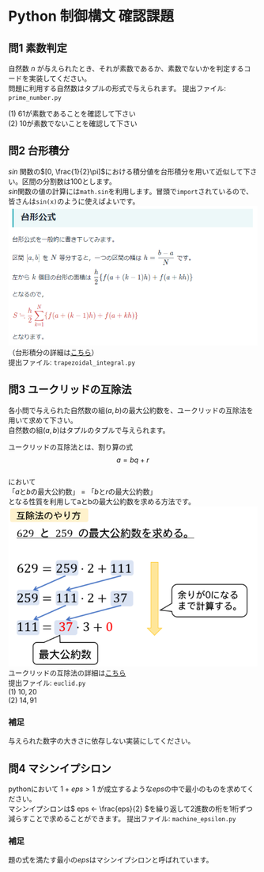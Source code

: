 # Python 制御構文 確認課題

## 問1 素数判定
自然数 $n$ が与えられたとき、それが素数であるか、素数でないかを判定するコードを実装してください。  
問題に利用する自然数はタプルの形式で与えられます。
提出ファイル: `prime_number.py`  

(1) $61$が素数であることを確認して下さい  
(2) $10$が素数でないことを確認して下さい  

## 問2 台形積分
$sin$ 関数の$[0, \frac{1}{2}\pi]$における積分値を台形積分を用いて近似して下さい。区間の分割数は$100$とします。  
$sin$関数の値の計算には`math.sin`を利用します。冒頭で`import`されているので、皆さんは`sin(x)`のように使えばよいです。  
![台形公式の画像](../exercise/images/trapezoidal_integral_formula.png)  
（台形積分の詳細は[こちら](https://manabitimes.jp/math/1088)）  
提出ファイル: `trapezoidal_integral.py`

## 問3 ユークリッドの互除法
各小問で与えられた自然数の組$(a, b)$の最大公約数を、ユークリッドの互除法を用いて求めて下さい。  
自然数の組$(a, b)$はタプルのタプルで与えられます。

ユークリッドの互除法とは、割り算の式
$$a = bq + r$$  
において  
「$a$と$b$の最大公約数」 = 「$b$と$r$の最大公約数」  
となる性質を利用してaとbの最大公約数を求める方法です。  
![ユークリッドの互除法](../exercise/images/euclid.png)  
ユークリッドの互除法の詳細は[こちら](https://study-line.com/seisu-gojoho/)  
提出ファイル: `euclid.py`  
(1) $10, 20$  
(2) $14, 91$

### 補足
与えられた数字の大きさに依存しない実装にしてください。  

## 問4 マシンイプシロン
pythonにおいて $1 + eps > 1$ が成立するような$eps$の中で最小のものを求めてください。  
マシンイプシロンは$ eps ← \frac{eps}{2} $を繰り返して2進数の桁を1桁ずつ減らすことで求めることができます。
提出ファイル: `machine_epsilon.py`

### 補足
題の式を満たす最小の$eps$はマシンイプシロンと呼ばれています。  
